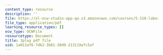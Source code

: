```yaml
---
content_type: resource
description: ''
file: https://ol-ocw-studio-app-qa.s3.amazonaws.com/courses/5-310-laboratory-chemistry-fall-2019/1a011af67db23b8138d9213119afc5af_OQq7qH74T5E.pdf
file_type: application/pdf
learning_resource_types: []
ocw_type: OCWFile
resourcetype: Document
title: 3play pdf file
uid: 1a011af6-7db2-3b81-38d9-213119afc5af
---
```

